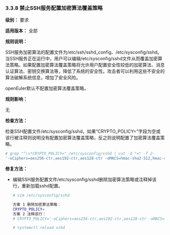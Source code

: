 ### 3.3.8 禁止SSH服务配置加密算法覆盖策略

**级别：** 要求

**适用版本：** 全部

**规则说明：** 

SSH服务加密算法的配置文件为/etc/ssh/sshd_config、/etc/sysconfig/sshd。当SSH服务正在运行中，用户可以编辑/etc/sysconfig/sshd文件从而覆盖加密算法策略。如果配置加密算法覆盖策略将允许用户配置安全性较低的加密算法、消息认证算法、密钥交换算法等，降低了系统的安全性。攻击者可以利用这些不安全的算法破解系统信息，增加了安全风险。

openEuler默认不配置加密算法覆盖策略。

**规则影响：**

无

**检查方法：**

检查SSH配置文件/etc/sysconfig/sshd，如果“CRYPTO_POLICY=”字段为空或该行被注释则说明没有配置加密算法覆盖策略，反之则说明配置了加密算法覆盖策略。

```bash
# grep "^\s*CRYPTO_POLICY=" /etc/sysconfig/sshd | cut -d "=" -f 2-
'-oCiphers=aes256-ctr,aes192-ctr,aes128-ctr -oMACS=hmac-sha2-512,hmac-sha2-256'
```

**修复方法：**

- 编辑SSH服务配置文件/etc/sysconfig/sshd删除加密算法策略或注释掉该行，重新加载sshd配置。

  ```bash
  # vim /etc/sysconfig/sshd
  
  方案 1 删除加密算法策略：
  CRYPTO_POLICY=
  方案 2 注释该行：
  # CRYPTO_POLICY='-oCiphers=aes256-ctr,aes192-ctr,aes128-ctr -oMACS=hmac-sha2-512,hmac-sha2-256'
  
  # systemctl reload sshd
  ```